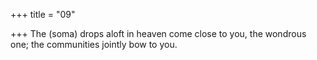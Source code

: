 +++
title = "09"

+++
The (soma) drops aloft in heaven come close to you, the wondrous one; the communities jointly bow to you.